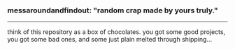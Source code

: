 <section>
  <h3>messaroundandfindout: "random crap made by yours truly."</h3>
  <hr>
  <p>think of this repository as a box of chocolates. you got some good projects, you got some bad ones, and some just plain melted through shipping...</p>
</section>
